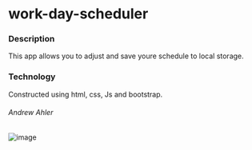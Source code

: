 # work-day-scheduler

### Description
This app allows you to adjust and save youre schedule to local storage.

### Technology
Constructed using html, css, Js and bootstrap.

###### Andrew Ahler











![image](https://user-images.githubusercontent.com/71769640/97784223-f8d31b00-1b6a-11eb-86e9-98e45ad313e9.png)
